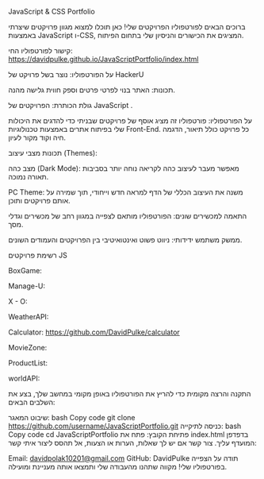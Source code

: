 JavaScript & CSS Portfolio

ברוכים הבאים לפורטפוליו הפרויקטים שלי! כאן תוכלו למצוא מגוון פרויקטים שיצרתי באמצעות JavaScript ו-CSS, המציגים את הכישורים והניסיון שלי בתחום הפיתוח.


קישור לפורטפוליו החי: https://davidpulke.github.io/JavaScriptPortfolio/index.html



על הפורטפוליו: נוצר בשל פרויקט של HackerU

תכונות:
האתר בנוי לפרטי פרטים וספק חווית גלישה מהנה.

גולת הכותרת: 
הפרויקטים של JavaScript .



על הפורטפוליו:
פורטפוליו זה מציג אוסף של פרויקטים שבניתי כדי להדגים את היכולות שלי בפיתוח אתרים באמצעות טכנולוגיות Front-End. כל פרויקט כולל תיאור, הדגמה חיה וקוד מקור לעיון.


תכונות
מצבי עיצוב (Themes):


מצב כהה (Dark Mode): מאפשר מעבר לעיצוב כהה לקריאה נוחה יותר בסביבות תאורה נמוכה.

PC Theme: משנה את העיצוב הכללי של הדף למראה חדש וייחודי, תוך שמירה על אותם פרויקטים ותוכן.

התאמה למכשירים שונים: הפורטפוליו מותאם לצפייה במגוון רחב של מכשירים וגדלי מסך.


ממשק משתמש ידידותי: ניווט פשוט ואינטואיטיבי בין הפרויקטים והעמודים השונים.


רשימת פרויקטים JS

BoxGame: 

Manage-U:

X - O:

WeatherAPI:

Calculator: https://github.com/DavidPulke/calculator

MovieZone:

ProductList:

worldAPI:


התקנה והרצה מקומית
כדי להריץ את הפורטפוליו באופן מקומי במחשב שלך, בצע את השלבים הבאים:

שיבוט המאגר:
bash
Copy code
git clone https://github.com/username/JavaScriptPortfolio.git
כניסה לתיקייה:
bash
Copy code
cd JavaScriptPortfolio
פתיחת הקובץ: פתח את index.html בדפדפן המועדף עליך.
צור קשר
אם יש לך שאלות, הערות או הצעות, אל תהסס ליצור איתי קשר:

Email: davidpolak10201@gmail.com
GitHub: DavidPulke
תודה על הצפייה בפורטפוליו שלי! מקווה שתהנו מהעבודה שלי ותמצאו אותה מעניינת ומועילה.

